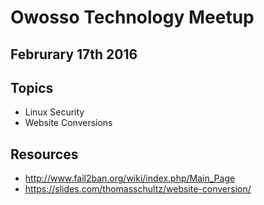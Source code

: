 # Owosso Technology Meetup
## Februrary 17th 2016

## Topics
- Linux Security
- Website Conversions

## Resources
- http://www.fail2ban.org/wiki/index.php/Main_Page
- https://slides.com/thomasschultz/website-conversion/
